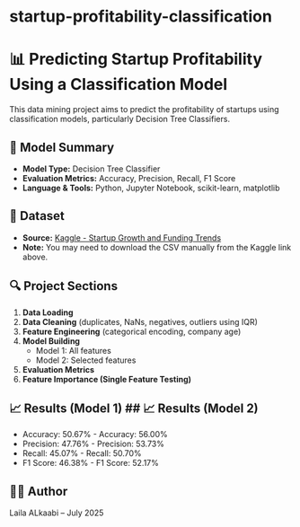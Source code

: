 # startup-profitability-classification

# 📊 Predicting Startup Profitability Using a Classification Model

This data mining project aims to predict the profitability of startups using classification models, particularly Decision Tree Classifiers.

## 🧠 Model Summary
- **Model Type:** Decision Tree Classifier
- **Evaluation Metrics:** Accuracy, Precision, Recall, F1 Score
- **Language & Tools:** Python, Jupyter Notebook, scikit-learn, matplotlib

## 📁 Dataset
- **Source:** [Kaggle - Startup Growth and Funding Trends](https://www.kaggle.com/datasets/samayashar/startup-growth-and-funding-trends)
- **Note:** You may need to download the CSV manually from the Kaggle link above.

## 🔍 Project Sections
1. **Data Loading**
2. **Data Cleaning** (duplicates, NaNs, negatives, outliers using IQR)
3. **Feature Engineering** (categorical encoding, company age)
4. **Model Building**
   - Model 1: All features
   - Model 2: Selected features
5. **Evaluation Metrics**
6. **Feature Importance (Single Feature Testing)**

## 📈 Results (Model 1)      ## 📈 Results (Model 2)
- Accuracy: 50.67%            - Accuracy: 56.00%
- Precision: 47.76%           - Precision: 53.73%
- Recall: 45.07%              - Recall: 50.70%
- F1 Score: 46.38%            - F1 Score: 52.17%

## 👩‍💻 Author
Laila ALkaabi – July 2025 
